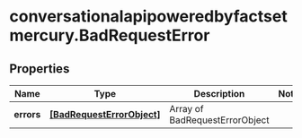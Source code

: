 # conversationalapipoweredbyfactsetmercury.BadRequestError

## Properties

Name | Type | Description | Notes
------------ | ------------- | ------------- | -------------
**errors** | [**[BadRequestErrorObject]**](BadRequestErrorObject.md) | Array of BadRequestErrorObject | 


